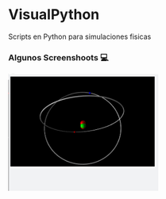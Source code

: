 # VisualPython
Scripts en Python para simulaciones fisicas 


### Algunos Screenshoots :computer:

<img src="Captura de pantalla de 2020-12-10 14-28-01.png"  width="60%" height="35%" />
